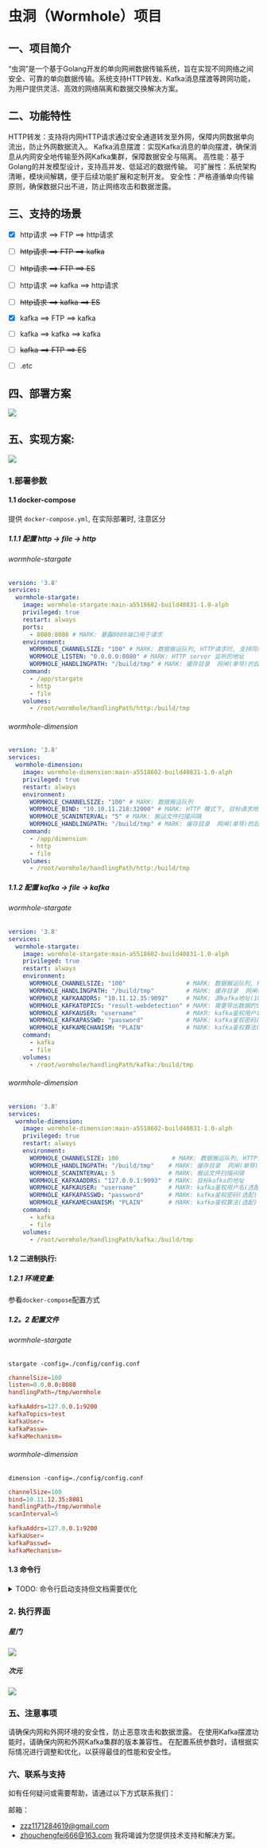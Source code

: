 # 虫洞（Wormhole）项目

## 一、项目简介
“虫洞”是一个基于Golang开发的单向网闸数据传输系统，旨在实现不同网络之间安全、可靠的单向数据传输。系统支持HTTP转发、Kafka消息摆渡等跨网功能，为用户提供灵活、高效的网络隔离和数据交换解决方案。

## 二、功能特性
HTTP转发：支持将内网HTTP请求通过安全通道转发至外网，保障内网数据单向流出，防止外网数据流入。
Kafka消息摆渡：实现Kafka消息的单向摆渡，确保消息从内网安全地传输至外网Kafka集群，保障数据安全与隔离。
高性能：基于Golang的并发模型设计，支持高并发、低延迟的数据传输。
可扩展性：系统架构清晰，模块间解耦，便于后续功能扩展和定制开发。
安全性：严格遵循单向传输原则，确保数据只出不进，防止网络攻击和数据泄露。

## 三、支持的场景

- [x] http请求 ==> FTP ==> http请求
- [ ]  ~~http请求 ==> FTP ==> kafka~~
- [ ]  ~~http请求 ==> FTP ==> ES~~
- [ ] http请求 ==> kafka ==> http请求
- [ ]  ~~http请求 ==> kafka ==> ES~~
- [x] kafka ==> FTP ==> kafka
- [ ] kafka ==> kafka ==> kafka
- [ ] ~~kafka ==> FTP ==> ES~~
- [ ] .etc


## 四、部署方案

![](./docs/images/%E9%83%A8%E7%BD%B2%E5%9B%BE.png)


## 五、实现方案:

![](./docs/images/framework/framework.png)

### 1.部署参数

#### 1.1 docker-compose

提供 `docker-compose.yml`, 在实际部署时, 注意区分

##### 1.1.1 配置 http -> file -> http

###### wormhole-stargate

```yaml
version: '3.8'
services:
  wormhole-stargate:
    image: wormhole-stargate:main-a5518602-build40831-1.0-alph
    privileged: true
    restart: always
    ports:
      - 8080:8080 # MARK: 暴露8080端口用于请求
    environment:
      WORMHOLE_CHANNELSIZE: "100" # MARK: 数据搬运队列, HTTP请求时, 支持同时处理的请求并发数
      WORMHOLE_LISTEN: "0.0.0.0:8080" # MARK: HTTP server 监听的地址
      WORMHOLE_HANDLINGPATH: "/build/tmp" # MARK: 缓存目录  网闸(单导)的目录地址
    command:
      - /app/stargate
      - http
      - file
    volumes:
      - /root/wormhole/handlingPath/http:/build/tmp
```

###### wormhole-dimension

```yaml
version: '3.8'
services:
  wormhole-dimension:
    image: wormhole-dimension:main-a5518602-build40831-1.0-alph
    privileged: true
    restart: always
    environment:
      WORMHOLE_CHANNELSIZE: "100" # MARK: 数据搬运队列
      WORMHOLE_BIND: "10.10.11.218:32000" # MARK: HTTP 模式下, 目标请求地址
      WORMHOLE_SCANINTERVAL: "5" # MARK: 搬运文件扫描间隔
      WORMHOLE_HANDLINGPATH: "/build/tmp" # MARK: 缓存目录  网闸(单导)的目录地址
    command:
      - /app/dimension
      - http
      - file
    volumes:
      - /root/wormhole/handlingPath/http:/build/tmp
```

##### 1.1.2 配置 kafka -> file -> kafka

###### wormhole-stargate

```yaml
version: '3.8'
services:
  wormhole-stargate:
    image: wormhole-stargate:main-a5518602-build40831-1.0-alph
    privileged: true
    restart: always
    environment:
      WORMHOLE_CHANNELSIZE: "100"                 # MARK: 数据搬运队列, HTTP请求时, 支持同时处理的请求并发数
      WORMHOLE_HANDLINGPATH: "/build/tmp"         # MARK: 缓存目录  网闸(单导)的目录地址
      WORMHOLE_KAFKAADDRS: "10.11.12.35:9092"     # MARK: 源kafka地址(10.11.12.35:9092,10.10.11.130:9092)
      WORMHOLE_KAFKATOPICS: "result-webdetection" # MARK: 需要导出数据的topic(topic1,topic2)
      WORMHOLE_KAFKAUSER: "username"              # MAKR: kafka鉴权用户名(选配)
      WORMHOLE_KAFKAPASSWD: "password"            # MARK: kafka鉴权密码(选配)
      WORMHOLE_KAFKAMECHANISM: "PLAIN"            # MARK: kafka鉴权算法(选配)
    command:
      - kafka
      - file
    volumes:
      - /root/wormhole/handlingPath/kafka:/build/tmp
```

###### wormhole-dimension

```yaml
version: '3.8'
services:
  wormhole-dimension:
    image: wormhole-dimension:main-a5518602-build40831-1.0-alph
    privileged: true
    restart: always
    environment:
      WORMHOLE_CHANNELSIZE: 100               # MARK: 数据搬运队列, HTTP请求时, 支持同时处理的请求并发数
      WORMHOLE_HANDLINGPATH: "/build/tmp"    # MARK: 缓存目录  网闸(单导)的目录地址
      WORMHOLE_SCANINTERVAL: 5               # MARK: 搬运文件扫描间隔
      WORMHOLE_KAFKAADDRS: "127.0.0.1:9093"  # MARK: 目标kafka的地址
      WORMHOLE_KAFKAUSER: "username"         # MAKR: kafka鉴权用户名(选配)
      WORMHOLE_KAFKAPASSWD: "password"       # MARK: kafka鉴权密码(选配)
      WORMHOLE_KAFKAMECHANISM: "PLAIN"       # MARK: kafka鉴权算法(选配)
    command:
      - kafka
      - file
    volumes:
      - /root/wormhole/handlingPath/kafka:/build/tmp
```


#### 1.2 二进制执行:
##### 1.2.1 环境变量:
参看`docker-compose`配置方式
##### 1.2。2 配置文件
###### wormhole-stargate
`stargate -config=./config/config.conf`
```conf
channelSize=100
listen=0.0.0.0:8080
handlingPath=/tmp/wormhole

kafkaAddrs=127.0.0.1:9200
kafkaTopics=test
kafkaUser=
kafkaPassw=
kafkaMechanism=
```
###### wormhole-dimension
`dimension -config=./config/config.conf`
```conf
channelSize=100
bind=10.11.12.35:8081
handlingPath=/tmp/wormhole
scanInterval=5

kafkaAddrs=127.0.0.1:9200
kafkaUser=
kafkaPasswd=
kafkaMechanism=
```

#### 1.3 命令行


<details>
<summary>TODO: 命令行启动支持但文档需要优化</summary>

###### wormhole-stargate
```shell
$ stargate -h

Usage of stargate:
  -channelSize=100: 搬运缓存队列长度
  -config="": 配置文件路径(abs)
  -handlingPath="/Users/chengfei/Documents/Project/wormhole/tmp": 搬运数据中间目录路径
  -listen="0.0.0.0:8080": 对外提供服务
exit status 1
```

###### wormhole-dimension

```shell
$ dimension -h                          
Usage of dimension:
  -bind="127.0.0.1:8081": 转发目标(ip:port)
  -channelSize=100: 搬运缓存队列长度
  -config="": 配置文件路径(abs)
  -handlingPath="/Users/chengfei/Documents/Project/wormhole/tmp": 搬运数据中间目录路径
  -scanInterval=5: 搬运目录扫描时间间隔(s)
exit status 1
```
</details>

### 2. 执行界面

##### 星门

![](./docs/images/星门.png)

##### 次元

![](./docs/images/次元.png)

### 五、注意事项
请确保内网和外网环境的安全性，防止恶意攻击和数据泄露。
在使用Kafka摆渡功能时，请确保内网和外网Kafka集群的版本兼容性。
在配置系统参数时，请根据实际情况进行调整和优化，以获得最佳的性能和安全性。

### 六、联系与支持
如有任何疑问或需要帮助，请通过以下方式联系我们：

邮箱：
- [zzz1171284619@gmail.com](zzz1171284619@gmail.com)
- [zhouchengfei666@163.com](zhouchengfei666@163.com)
我将竭诚为您提供技术支持和解决方案。